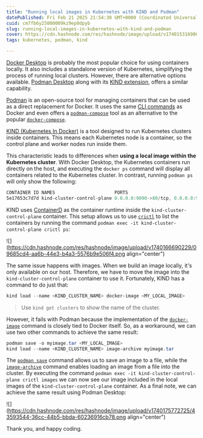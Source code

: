 ```yaml
---
title: "Running local images in Kubernetes with KIND and Podman"
datePublished: Fri Feb 21 2025 21:54:38 GMT+0000 (Coordinated Universal Time)
cuid: cm7fb6y25000009kz9ep0dpyb
slug: running-local-images-in-kubernetes-with-kind-and-podman
cover: https://cdn.hashnode.com/res/hashnode/image/upload/v1740153169060/bd113080-fb02-465f-8aa0-c8aee9b97a34.png
tags: kubernetes, podman, kind

---
```


[Docker Desktop](https://www.docker.com/products/docker-desktop/) is probably the most popular choice for using containers locally. It also includes a standalone version of Kubernetes, simplifying the process of running local clusters. However, there are alternative options available. [Podman Desktop](https://podman-desktop.io/docs/intro) along with its [KIND extension](https://podman-desktop.io/docs/kind), offers a similar capability.

[Podman](https://podman.io/) is an open-source tool for managing containers that can be used as a direct replacement for Docker. It uses the same [CLI commands](https://docs.podman.io/en/latest/Commands.html) as Docker and even offers a [`podman-compose`](https://docs.podman.io/en/v5.1.1/markdown/podman-compose.1.html) tool as an alternative to the popular [`docker-compose`](https://docs.docker.com/compose/).

[KIND (Kubernetes In Docker)](https://kind.sigs.k8s.io/) is a tool designed to run Kubernetes clusters inside containers. This means each Kubernetes node is a container, so the control plane and worker nodes run inside them.

This characteristic leads to differences when **using a local image within the Kubernetes cluster**. With Docker Desktop, the Kubernetes containers run directly on the host, and executing the `docker ps` command will display all containers related to the Kubernetes cluster. In contrast, running `podman ps` will only show the following:

```powershell
CONTAINER ID NAMES                      PORTS                                                                   
5e17653c7d7d kind-cluster-control-plane 0.0.0.0:9090->80/tcp, 0.0.0.0:9443->443/tcp, 127.0.0.1:52517->6443/tcp
```

KIND uses [ContainerD](https://containerd.io/) as the container runtime inside the `kind-cluster-control-plane` container. This setup allows us to use [`crictl`](https://github.com/kubernetes-sigs/cri-tools/blob/master/docs/crictl.md) to list the containers by running the command `podman exec -it kind-cluster-control-plane crictl ps`:

![](https://cdn.hashnode.com/res/hashnode/image/upload/v1740166690229/09685cd4-aa6b-44e3-b4a3-5576b9e506f4.png align="center")

The same issue happens with images. When we build an image locally, it's only available on our host. Therefore, we have to move the image into the `kind-cluster-control-plane` container to use it. Fortunately, KIND has a command to do just that:

```powershell
kind load --name <KIND_CLUSTER_NAME> docker-image <MY_LOCAL_IMAGE>
```

> Use `kind get clusters` to show the name of the cluster.

However, it fails with Podman because the implementation of the [`docker-image`](https://fig.io/manual/kind/load/docker-image) command is closely tied to Docker itself. So, as a workaround, we can use two other commands to achieve the same result:

```powershell
podman save -o myimage.tar <MY_LOCAL_IMAGE>
kind load --name <KIND_CLUSTER_NAME> image-archive myimage.tar
```

The [`podman save`](https://docs.podman.io/en/v5.3.0/markdown/podman-save.1.html) command allows us to save an image to a file, while the [`image-archive`](https://fig.io/manual/kind/load/image-archive) command enables loading an image from a file into the cluster. By executing the command `podman exec -it kind-cluster-control-plane crictl images` we can now see our image included in the local images of the `kind-cluster-control-plane` container. As a final note, we can achieve the same result using Podman Desktop:

![](https://cdn.hashnode.com/res/hashnode/image/upload/v1740175772725/43593544-36cc-44b5-bbda-60236916cb78.png align="center")

Thank you, and happy coding.